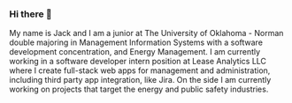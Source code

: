 ### Hi there 👋
 My name is Jack and I am a junior at The University of Oklahoma - Norman double majoring in Management Information Systems with a software development concentration, and Energy Management. I am currently working in a software developer intern position at Lease Analytics LLC where I create full-stack web apps for management and administration, including third party app integration, like Jira. On the side I am currently working on projects that target the energy and public safety industries. 
<!--
**jackfpaylor/jackfpaylor** is a ✨ _special_ ✨ repository because its `README.md` (this file) appears on your GitHub profile.

Here are some ideas to get you started:

- 🔭 I’m currently working on ...
- 🌱 I’m currently learning ...
- 👯 I’m looking to collaborate on ...
- 🤔 I’m looking for help with ...
- 💬 Ask me about ...
- 📫 How to reach me: ...
- 😄 Pronouns: ...
- ⚡ Fun fact: ...
-->
